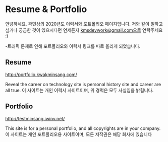 # Resume & Portfolio

안녕하세요.
곽민상의 2020년도 이력서와 포트폴리오 페이지입니다.
저와 같이 일하고 싶거나 궁금한 것이 있으시다면
언제든지 kmsdevwork@gmail.com으로 연락주세요 :)

-트래픽 문제로 인해 포트폴리오와 이력서 링크를 따로 올리게 되었습니다.

## Resume

http://portfolio.kwakminsang.com/

Reveal the career on technology site is personal history site and career are all true.
이 사이트는 개인 이력서 사이트이며, 위 경력은 모두 사실임을 밝힙니다.

## Portfolio

http://testminsang.iwinv.net/

This site is for a personal portfolio, and all copyrights are in your company.
이 사이트는 개인 포트폴리오용 사이트이며, 모든 저작권은 해당 회사에 있습니다
